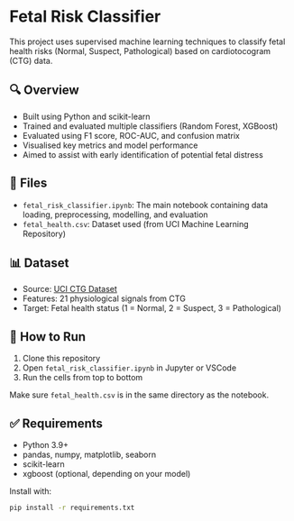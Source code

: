 # Fetal Risk Classifier

This project uses supervised machine learning techniques to classify fetal health risks (Normal, Suspect, Pathological) based on cardiotocogram (CTG) data.

## 🔍 Overview

- Built using Python and scikit-learn
- Trained and evaluated multiple classifiers (Random Forest, XGBoost)
- Evaluated using F1 score, ROC-AUC, and confusion matrix
- Visualised key metrics and model performance
- Aimed to assist with early identification of potential fetal distress

## 📁 Files

- `fetal_risk_classifier.ipynb`: The main notebook containing data loading, preprocessing, modelling, and evaluation
- `fetal_health.csv`: Dataset used (from UCI Machine Learning Repository)

## 📊 Dataset

- Source: [UCI CTG Dataset](https://archive.ics.uci.edu/ml/datasets/Cardiotocography)
- Features: 21 physiological signals from CTG
- Target: Fetal health status (1 = Normal, 2 = Suspect, 3 = Pathological)

## 🚀 How to Run

1. Clone this repository
2. Open `fetal_risk_classifier.ipynb` in Jupyter or VSCode
3. Run the cells from top to bottom

Make sure `fetal_health.csv` is in the same directory as the notebook.

## ✅ Requirements

- Python 3.9+
- pandas, numpy, matplotlib, seaborn
- scikit-learn
- xgboost (optional, depending on your model)

Install with:
```bash
pip install -r requirements.txt
